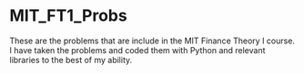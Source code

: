 # MIT_FT1_Probs
These are the problems that are include in the MIT Finance Theory I course.  I have taken the problems and coded them with Python and relevant libraries to the best of my ability.
